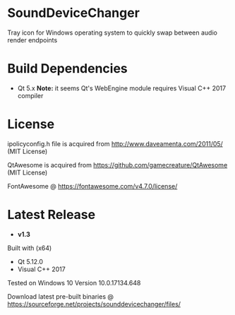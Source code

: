 # SoundDeviceChanger
Tray icon for Windows operating system to quickly swap between audio render endpoints

# Build Dependencies
- Qt 5.x
**Note:** it seems Qt's WebEngine module requires Visual C++ 2017 compiler

# License
ipolicyconfig.h file is acquired from http://www.daveamenta.com/2011/05/ (MIT License)

QtAwesome is acquired from https://github.com/gamecreature/QtAwesome (MIT License)

FontAwesome @ https://fontawesome.com/v4.7.0/license/

# Latest Release 

- **v1.3**

Built with (x64)
- Qt 5.12.0
- Visual C++ 2017 

Tested on Windows 10 Version 10.0.17134.648

Download latest pre-built binaries @ https://sourceforge.net/projects/sounddevicechanger/files/